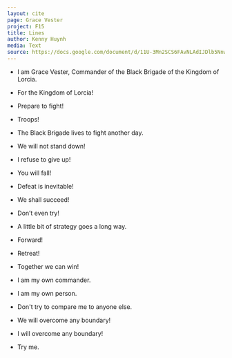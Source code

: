 ```yaml
---
layout: cite
page: Grace Vester
project: F15
title: Lines
author: Kenny Huynh
media: Text
source: https://docs.google.com/document/d/11U-3Mn2SCS6FAvNLAdIJDlb5NnwbFtcf_B_2OcyFdsU/edit?usp=sharing
---
```

- I am Grace Vester, Commander of the Black Brigade of the Kingdom of Lorcia.

- For the Kingdom of Lorcia!

- Prepare to fight!

- Troops!

- The Black Brigade lives to fight another day.

- We will not stand down!

- I refuse to give up!

- You will fall!

- Defeat is inevitable!

- We shall succeed!

- Don’t even try!

- A little bit of strategy goes a long way.

- Forward!

- Retreat!

- Together we can win!

- I am my own commander.

- I am my own person.

- Don't try to compare me to anyone else.

- We will overcome any boundary!

- I will overcome any boundary!

- Try me.
